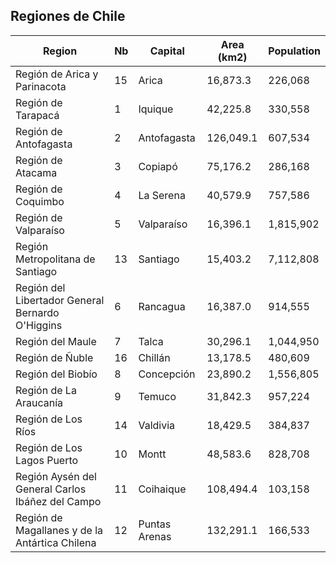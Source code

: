 ## Regiones de Chile

| Region                                           | Nb  | Capital       | Area (km2) | Population |
| ---                                              | --- | ---           | ---        | ---        |
| Región de Arica y Parinacota                     | 15  | Arica         | 16,873.3   | 226,068    |
| Región de Tarapacá                               | 1   | Iquique       | 42,225.8   | 330,558    |
| Región de Antofagasta                            | 2   | Antofagasta   | 126,049.1  | 607,534    |
| Región de Atacama                                | 3   | Copiapó       | 75,176.2   | 286,168    |
| Región de Coquimbo                               | 4   | La Serena     | 40,579.9   | 757,586    |
| Región de Valparaíso                             | 5   | Valparaíso    | 16,396.1   | 1,815,902  |
| Región Metropolitana de Santiago                 | 13  | Santiago      | 15,403.2   | 7,112,808  |
| Región del Libertador General Bernardo O'Higgins | 6   | Rancagua      | 16,387.0   | 914,555    |
| Región del Maule                                 | 7   | Talca         | 30,296.1   | 1,044,950  |
| Región de Ñuble                                  | 16  | Chillán       | 13,178.5   | 480,609    |
| Región del Biobío                                | 8   | Concepción    | 23,890.2   | 1,556,805  |
| Región de La Araucanía                           | 9   | Temuco        | 31,842.3   | 957,224    |
| Región de Los Ríos                               | 14  | Valdivia      | 18,429.5   | 384,837    |
| Región de Los Lagos 	Puerto                     | 10  | Montt         | 48,583.6   | 828,708    |
| Región Aysén del General Carlos Ibáñez del Campo | 11  | Coihaique     | 108,494.4  | 103,158    |
| Región de Magallanes y de la Antártica Chilena   | 12  | Puntas Arenas | 132,291.1  | 166,533    |
